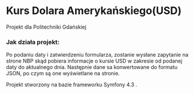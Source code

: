 # Kurs Dolara Amerykańskiego(USD)
Projekt dla Politechniki Gdańskiej

### Jak działa projekt:
Po podaniu daty i zatwierdzeniu formularza, zostanie wysłane zapytanie na strone NBP skąd pobiera informacje o kursie USD w zakresie od podanej daty do aktualnego dnia. Następnie dane sa konwertowane do formatu JSON, po czym są one wyświetlane na stronie.

Projekt stworzony na bazie frameworku Symfony 4.3 .


